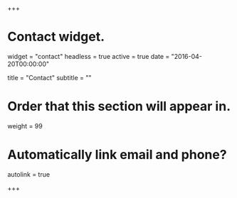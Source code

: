 +++
# Contact widget.
widget = "contact"
headless = true
active = true
date = "2016-04-20T00:00:00"

title = "Contact"
subtitle = ""

# Order that this section will appear in.
weight = 99

# Automatically link email and phone?
autolink = true

+++
